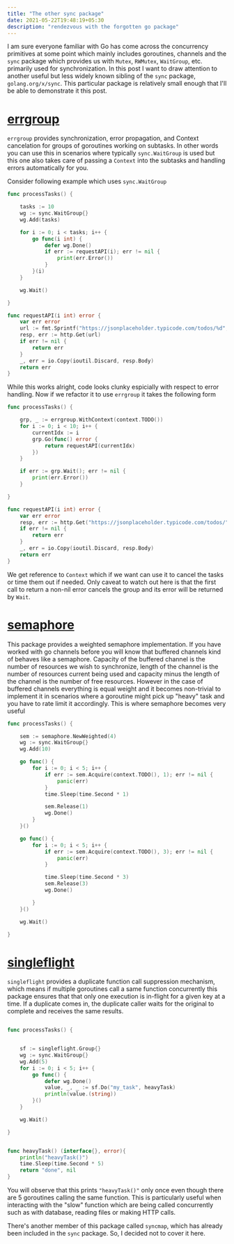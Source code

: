 ```yaml
---
title: "The other sync package"
date: 2021-05-22T19:48:19+05:30
description: "rendezvous with the forgotten go package"
---
```


I am sure everyone familiar with Go has come across the concurrency primitives at some point which mainly includes goroutines, channels and the `sync` package which provides us with `Mutex`, `RWMutex`, `WaitGroup`, etc. primarily used for synchronization. In this post I want to draw attention to another useful but less widely known sibling of the `sync` package, `golang.org/x/sync`. This particular package is relatively small enough that I'll be able to demonstrate it this post.

# [errgroup](https://pkg.go.dev/golang.org/x/sync@v0.0.0-20210220032951-036812b2e83c/errgroup)

`errgroup` provides synchronization, error propagation, and Context cancelation for groups of goroutines working on subtasks. In other words you can use this in scenarios where typically `sync.WaitGroup` is used but this one also takes care of passing a `Context` into the subtasks and handling errors automatically for you.


Consider following example which uses `sync.WaitGroup`


```go
func processTasks() {

	tasks := 10
	wg := sync.WaitGroup{}
	wg.Add(tasks)

	for i := 0; i < tasks; i++ {
		go func(i int) {
			defer wg.Done()
			if err := requestAPI(i); err != nil {
				print(err.Error())
			}
		}(i)
	}

	wg.Wait()

}

func requestAPI(i int) error {
	var err error
	url := fmt.Sprintf("https://jsonplaceholder.typicode.com/todos/%d", i)
	resp, err := http.Get(url)
	if err != nil {
		return err
	}
	_, err = io.Copy(ioutil.Discard, resp.Body)
	return err
}
```

While this works alright, code looks clunky espicially with respect to error handling. Now if we refactor it to use `errgroup` it takes the following form 

```go
func processTasks() {

	grp, _ := errgroup.WithContext(context.TODO())
	for i := 0; i < 10; i++ {
		currentIdx := i
		grp.Go(func() error {
			return requestAPI(currentIdx)
		})
	}

	if err := grp.Wait(); err != nil {
		print(err.Error())
	}

}

func requestAPI(i int) error {
	var err error
	resp, err := http.Get("https://jsonplaceholder.typicode.com/todos/" + fmt.Sprint(i))
	if err != nil {
		return err
	}
	_, err = io.Copy(ioutil.Discard, resp.Body)
	return err
}
```

We get reference to `Context` which if we want can use it to cancel the tasks or time them out if needed. Only caveat to watch out here is that the first call to return a non-nil error cancels the group and its error will be returned by `Wait`.


# [semaphore](https://pkg.go.dev/golang.org/x/sync@v0.0.0-20210220032951-036812b2e83c/semaphore#section-sourcefiles)

This package provides a weighted semaphore implementation. If you have worked with go channels before you will know that buffered channels kind of behaves like a semaphore. Capacity of the buffered channel is the number of resources we wish to synchronize, length of the channel is the number of resources current being used and capacity minus the length of the channel is the number of free resources. However in the case of buffered channels everything is equal weight and it becomes non-trivial to implement it in scenarios where a goroutine might pick up "heavy" task and you have to rate limit it accordingly. This is where semaphore becomes very useful


```go
func processTasks() {

	sem := semaphore.NewWeighted(4)
	wg := sync.WaitGroup{}
	wg.Add(10)

	go func() {
		for i := 0; i < 5; i++ {
			if err := sem.Acquire(context.TODO(), 1); err != nil {
				panic(err)
			}
			time.Sleep(time.Second * 1)

			sem.Release(1)
			wg.Done()
		}
	}()

	go func() {
		for i := 0; i < 5; i++ {
			if err := sem.Acquire(context.TODO(), 3); err != nil {
				panic(err)
			}

			time.Sleep(time.Second * 3)
			sem.Release(3)
			wg.Done()

		}
	}()

	wg.Wait()

}
```



# [singleflight](https://pkg.go.dev/golang.org/x/sync@v0.0.0-20210220032951-036812b2e83c/singleflight)

`singleflight` provides a duplicate function call suppression mechanism, which means if multiple goroutines call a same function concurrently this package ensures that that only one execution is in-flight for a given key at a time. If a duplicate comes in, the duplicate caller waits for the original to complete and receives the same results.

```go

func processTasks() {


	sf := singleflight.Group{}
	wg := sync.WaitGroup{}
	wg.Add(5)
	for i := 0; i < 5; i++ {
		go func() {
			defer wg.Done()
			value, _, _ := sf.Do("my_task", heavyTask)
			println(value.(string))
		}()
	}

	wg.Wait()

}


func heavyTask() (interface{}, error){
	println("heavyTask()")
	time.Sleep(time.Second * 5)
	return "done", nil
}

```
You will observe that this prints `"heavyTask()"` only once even though there are 5 goroutines calling the same function. This is particularly useful when interacting with the "slow" function which are being called concurrently such as with database, reading files or making HTTP calls.


There's another member of this package called `syncmap`, which has already been included in the `sync` package. So, I decided not to cover it here.